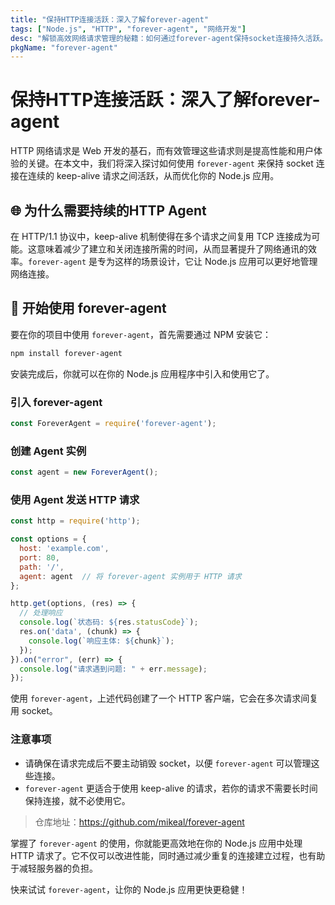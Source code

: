 ```yaml
---
title: "保持HTTP连接活跃：深入了解forever-agent"
tags: ["Node.js", "HTTP", "forever-agent", "网络开发"]
desc: "解锁高效网络请求管理的秘籍：如何通过forever-agent保持socket连接持久活跃。"
pkgName: "forever-agent"
---
```


# 保持HTTP连接活跃：深入了解forever-agent

HTTP 网络请求是 Web 开发的基石，而有效管理这些请求则是提高性能和用户体验的关键。在本文中，我们将深入探讨如何使用 `forever-agent` 来保持 socket 连接在连续的 keep-alive 请求之间活跃，从而优化你的 Node.js 应用。

## 🌐 为什么需要持续的HTTP Agent

在 HTTP/1.1 协议中，keep-alive 机制使得在多个请求之间复用 TCP 连接成为可能。这意味着减少了建立和关闭连接所需的时间，从而显著提升了网络通讯的效率。`forever-agent` 是专为这样的场景设计，它让 Node.js 应用可以更好地管理网络连接。

## 🚀 开始使用 forever-agent

要在你的项目中使用 `forever-agent`，首先需要通过 NPM 安装它：

```bash
npm install forever-agent
```

安装完成后，你就可以在你的 Node.js 应用程序中引入和使用它了。

### 引入 forever-agent

```javascript
const ForeverAgent = require('forever-agent');
```

### 创建 Agent 实例

```javascript
const agent = new ForeverAgent();
```

### 使用 Agent 发送 HTTP 请求

```javascript
const http = require('http');

const options = {
  host: 'example.com',
  port: 80,
  path: '/',
  agent: agent  // 将 forever-agent 实例用于 HTTP 请求
};

http.get(options, (res) => {
  // 处理响应
  console.log(`状态码: ${res.statusCode}`);
  res.on('data', (chunk) => {
    console.log(`响应主体: ${chunk}`);
  });
}).on("error", (err) => {
  console.log("请求遇到问题: " + err.message);
});
```
使用 `forever-agent`，上述代码创建了一个 HTTP 客户端，它会在多次请求间复用 socket。

### 注意事项
- 请确保在请求完成后不要主动销毁 socket，以便 `forever-agent` 可以管理这些连接。
- `forever-agent` 更适合于使用 keep-alive 的请求，若你的请求不需要长时间保持连接，就不必使用它。

> 仓库地址：https://github.com/mikeal/forever-agent

掌握了 `forever-agent` 的使用，你就能更高效地在你的 Node.js 应用中处理 HTTP 请求了。它不仅可以改进性能，同时通过减少重复的连接建立过程，也有助于减轻服务器的负担。

快来试试 `forever-agent`，让你的 Node.js 应用更快更稳健！